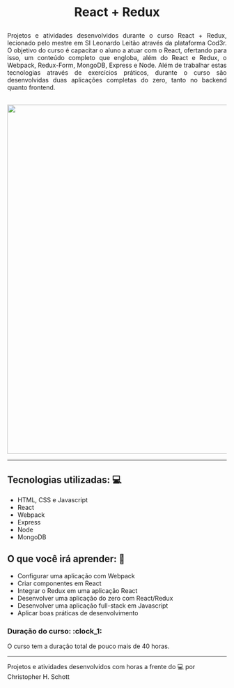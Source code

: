 # <p align="center">React + Redux<p>

<p align="justify">
  Projetos e atividades desenvolvidos durante o curso React + Redux, lecionado pelo mestre em SI Leonardo Leitão através da plataforma Cod3r. O objetivo do curso é capacitar o aluno a atuar com o React, ofertando para isso, um conteúdo completo que engloba, além do React e Redux, o Webpack, Redux-Form, MongoDB, Express e Node.
  Além de trabalhar estas tecnologias através de exercícios práticos, durante o curso são desenvolvidas duas aplicações completas do zero, tanto no backend quanto frontend. <br /><br/>
</p>

<div align="center">
  <img src="" width="800px" />
</div>

<hr>

## Tecnologias utilizadas: :computer:

<ul>
  <li>HTML, CSS e Javascript</li>
  <li>React</li>
  <li>Webpack</li>
  <li>Express</li>
  <li>Node</li>
  <li>MongoDB</li>
</ul>

## O que você irá aprender: :pencil:

<ul>
 <li>Configurar uma aplicação com Webpack</li>
 <li>Criar componentes em React</li>
 <li>Integrar o Redux em uma aplicação React</li>
 <li>Desenvolver uma aplicação do zero com React/Redux</li>
 <li>Desenvolver uma aplicação full-stack em Javascript</li>
 <li>Aplicar boas práticas de desenvolvimento</li>
</ul>

### Duração do curso: :clock_1:

O curso tem a duração total de pouco mais de 40 horas.

<hr>

Projetos e atividades desenvolvidos com horas a frente do :computer: por Christopher H. Schott
